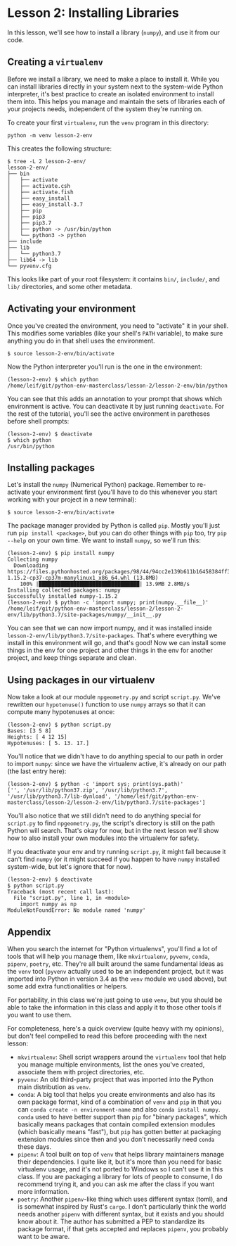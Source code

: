 # Lesson 2: Installing Libraries

In this lesson, we'll see how to install a library (`numpy`), and use
it from our code.

## Creating a `virtualenv`

Before we install a library, we need to make a place to install
it. While you can install libraries directly in your system next to
the system-wide Python interpreter, it's best practice to create an
isolated environment to install them into. This helps you manage and
maintain the sets of libraries each of your projects needs,
independent of the system they're running on.

To create your first `virtualenv`, run the `venv` program in this
directory:

    python -m venv lesson-2-env
    
This creates the following structure:

    $ tree -L 2 lesson-2-env/
    lesson-2-env/
    ├── bin
    │   ├── activate
    │   ├── activate.csh
    │   ├── activate.fish
    │   ├── easy_install
    │   ├── easy_install-3.7
    │   ├── pip
    │   ├── pip3
    │   ├── pip3.7
    │   ├── python -> /usr/bin/python
    │   └── python3 -> python
    ├── include
    ├── lib
    │   └── python3.7
    ├── lib64 -> lib
    └── pyvenv.cfg

This looks like part of your root filesystem: it contains `bin/`,
`include/`, and `lib/` directories, and some other metadata.

## Activating your environment

Once you've created the environment, you need to "activate" it in your
shell. This modifies some variables (like your shell's `PATH`
variable), to make sure anything you do in that shell uses the
environment.

    $ source lesson-2-env/bin/activate

Now the Python interpreter you'll run is the one in the environment:

    (lesson-2-env) $ which python
    /home/leif/git/python-env-masterclass/lesson-2/lesson-2-env/bin/python

You can see that this adds an annotation to your prompt that shows
which environment is active. You can deactivate it by just running
`deactivate`. For the rest of the tutorial, you'll see the active
environment in paretheses before shell prompts:

    (lesson-2-env) $ deactivate
    $ which python
    /usr/bin/python
    
## Installing packages

Let's install the `numpy` (Numerical Python) package. Remember to
re-activate your environment first (you'll have to do this whenever
you start working with your project in a new terminal):

    $ source lesson-2-env/bin/activate

The package manager provided by Python is called `pip`. Mostly you'll
just run `pip install <package>`, but you can do other things with
`pip` too, try `pip --help` on your own time. We want to install
`numpy`, so we'll run this:

    (lesson-2-env) $ pip install numpy
    Collecting numpy
      Downloading https://files.pythonhosted.org/packages/98/44/94cc2e139b611b16458384ff3b9c87f217144b5915b0a9798c07a7295437/numpy-1.15.2-cp37-cp37m-manylinux1_x86_64.whl (13.8MB)
        100% |████████████████████████████████| 13.9MB 2.8MB/s 
    Installing collected packages: numpy
    Successfully installed numpy-1.15.2
    (lesson-2-env) $ python -c 'import numpy; print(numpy.__file__)'
    /home/leif/git/python-env-masterclass/lesson-2/lesson-2-env/lib/python3.7/site-packages/numpy/__init__.py
    
You can see that we can now import numpy, and it was installed inside
`lesson-2-env/lib/python3.7/site-packages`. That's where everything we
install in this environment will go, and that's good! Now we can
install some things in the env for one project and other things in the
env for another project, and keep things separate and clean.

## Using packages in our virtualenv

Now take a look at our module `npgeometry.py` and script
`script.py`. We've rewritten our `hypotenuse()` function to use
`numpy` arrays so that it can compute many hypotenuses at once:

    (lesson-2-env) $ python script.py 
    Bases: [3 5 8]
    Heights: [ 4 12 15]
    Hypotenuses: [ 5. 13. 17.]
    
You'll notice that we didn't have to do anything special to our path
in order to import `numpy`: since we have the virtualenv active, it's
already on our path (the last entry here):

    (lesson-2-env) $ python -c 'import sys; print(sys.path)'
    ['', '/usr/lib/python37.zip', '/usr/lib/python3.7', '/usr/lib/python3.7/lib-dynload', '/home/leif/git/python-env-masterclass/lesson-2/lesson-2-env/lib/python3.7/site-packages']

You'll also notice that we still didn't need to do anything special
for `script.py` to find `npgeometry.py`, the script's directory is
still on the path Python will search. That's okay for now, but in the
next lesson we'll show how to also install your own modules into the
virtualenv for safety.

If you deactivate your env and try running `script.py`, it might fail
because it can't find `numpy` (or it might succeed if you happen to
have `numpy` installed system-wide, but let's ignore that for now).

    (lesson-2-env) $ deactivate
    $ python script.py
    Traceback (most recent call last):
      File "script.py", line 1, in <module>
        import numpy as np
    ModuleNotFoundError: No module named 'numpy'

## Appendix

When you search the internet for "Python virtualenvs", you'll find a
lot of tools that will help you manage them, like `mkvirtualenv`,
`pyvenv`, `conda`, `pipenv`, `poetry`, etc. They're all built around
the same fundamental ideas as the `venv` tool (`pyvenv` actually used
to be an independent project, but it was imported into Python in
version 3.4 as the `venv` module we used above), but some add extra
functionalities or helpers.

For portability, in this class we're just going to use `venv`, but you
should be able to take the information in this class and apply it to
those other tools if you want to use them.

For completeness, here's a quick overview (quite heavy with my
opinions), but don't feel compelled to read this before proceeding
with the next lesson:

* `mkvirtualenv`: Shell script wrappers around the `virtualenv` tool
  that help you manage multiple environments, list the ones you've
  created, associate them with project directories, etc.
* `pyvenv`: An old third-party project that was imported into the
  Python main distribution as `venv`.
* `conda`: A big tool that helps you create environments and also has
  its own package format, kind of a combination of `venv` and `pip` in
  that you can `conda create -n environment-name` and also `conda
  install numpy`. `conda` used to have better support than `pip` for
  "binary packages", which basically means packages that contain
  compiled extension modules (which basically means "fast"), but `pip`
  has gotten better at packaging extension modules since then and you
  don't necessarily need `conda` these days.
* `pipenv`: A tool built on top of `venv` that helps library
  maintainers manage their dependencies. I quite like it, but it's
  more than you need for basic virtualenv usage, and it's not ported
  to Windows so I can't use it in this class. If you are packaging a
  library for lots of people to consume, I do recommend trying it, and
  you can ask me after the class if you want more information.
* `poetry`: Another `pipenv`-like thing which uses different syntax
  (toml), and is somewhat inspired by Rust's `cargo`. I don't
  particularly think the world needs another `pipenv` with different
  syntax, but it exists and you should know about it. The author has
  submitted a PEP to standardize its package format, if that gets
  accepted and replaces `pipenv`, you probably want to be aware.
